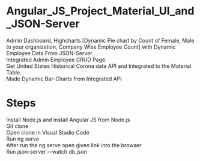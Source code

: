 # Angular_JS_Project_Material_UI_and_JSON-Server
Admin Dashboard, Highcharts [Dynamic Pie chart by Count of Female, Male to your organization, Company Wise Employee Count] with Dynamic Employee Data From JSON-Server. <br />
Integrated Admin Employee CRUD Page. <br />
Get United States Historical Corona data API and Integrated to the Material Table. <br />
Made Dynamic Bar-Charts from Integrated API<br />

# Steps
Install Node.js and install Angular JS from Node.js<br />
Git clone <br />
Open clone in Visual Studio Code<br />
Run ng serve<br />
After run the ng serve open given link into the browser<br />
Run json-server --watch db.json<br />
